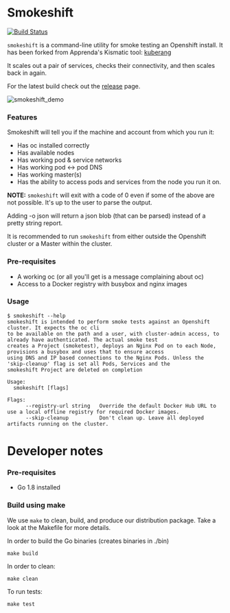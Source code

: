 # Smokeshift
[![Build Status](https://travis-ci.org/cyberbliss/smokeshift.svg?branch=master)](https://travis-ci.org/cyberbliss/smokeshift)

`smokeshift` is a command-line utility for smoke testing an Openshift install. It has been forked from Apprenda's Kismatic tool: [kuberang](https://github.com/apprenda/kuberang)

It scales out a pair of services, checks their connectivity, and then scales back in again.

For the latest build check out the [release](https://github.com/cyberbliss/smokeshift/releases) page.

![smokeshift_demo](https://cloud.githubusercontent.com/assets/5401528/23824487/9c2024ca-066f-11e7-978c-b9e370ac0b0d.gif)

### Features
Smokeshift will tell you if the machine and account from which you run it:
* Has oc installed correctly
* Has available nodes
* Has working pod & service networks
* Has working pod <-> pod DNS
* Has working master(s)
* Has the ability to access pods and services from the node you run it on.

**NOTE:** `smokeshift` will exit with a code of 0 even if some of the above are not possible. It's up to the user to parse the output.

Adding -o json will return a json blob (that can be parsed) instead of a pretty string report.

It is recommended to run `smokeshift` from either outside the Openshift cluster or a Master within the cluster.

### Pre-requisites
* A working oc (or all you'll get is a message complaining about oc)
* Access to a Docker registry with busybox and nginx images

### Usage

```
$ smokeshift --help
smokeshift is intended to perform smoke tests against an Openshift cluster. It expects the oc cli
to be available on the path and a user, with cluster-admin access, to already have authenticated. The actual smoke test
creates a Project (smoketest), deploys an Nginx Pod on to each Node, provisions a busybox and uses that to ensure access
using DNS and IP based connections to the Nginx Pods. Unless the 'skip-cleanup' flag is set all Pods, Services and the
smokeshift Project are deleted on completion

Usage:
  smokeshift [flags]

Flags:
      --registry-url string   Override the default Docker Hub URL to use a local offline registry for required Docker images.
      --skip-cleanup          Don't clean up. Leave all deployed artifacts running on the cluster.

```

# Developer notes
### Pre-requisites
- Go 1.8 installed

### Build using make
We use `make` to clean, build, and produce our distribution package. Take a look at the Makefile for more details.

In order to build the Go binaries (creates binaries in ./bin)
```
make build
```

In order to clean:
```
make clean
```

To run tests:
```
make test
```